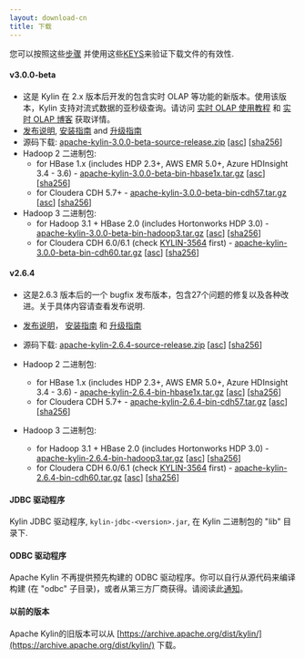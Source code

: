 ```yaml
---
layout: download-cn
title: 下载
---
```


您可以按照这些[步骤](https://www.apache.org/info/verification.html) 并使用这些[KEYS](https://www.apache.org/dist/kylin/KEYS)来验证下载文件的有效性.

#### v3.0.0-beta
- 这是 Kylin 在 2.x 版本后开发的包含实时 OLAP 等功能的新版本。使用该版本，Kylin 支持对流式数据的亚秒级查询。请访问 [实时 OLAP 使用教程](/docs30/tutorial/realtime_olap.html) 和 [实时 OLAP 博客](/blog/2019/04/12/rt-streaming-design/) 获取详情。
- [发布说明](/docs30/release_notes.html), [安装指南](/docs30/install/index.html) and [升级指南](/docs30/howto/howto_upgrade.html)
- 源码下载: [apache-kylin-3.0.0-beta-source-release.zip](https://www.apache.org/dyn/closer.cgi/kylin/apache-kylin-3.0.0-beta/apache-kylin-3.0.0-beta-source-release.zip) \[[asc](https://www.apache.org/dist/kylin/apache-kylin-3.0.0-beta/apache-kylin-3.0.0-beta-source-release.zip.asc)\] \[[sha256](https://www.apache.org/dist/kylin/apache-kylin-3.0.0-beta/apache-kylin-3.0.0-beta-source-release.zip.sha256)\]
- Hadoop 2 二进制包:
  - for HBase 1.x (includes HDP 2.3+, AWS EMR 5.0+, Azure HDInsight 3.4 - 3.6) - [apache-kylin-3.0.0-beta-bin-hbase1x.tar.gz](https://www.apache.org/dyn/closer.cgi/kylin/apache-kylin-3.0.0-beta/apache-kylin-3.0.0-beta-bin-hbase1x.tar.gz) \[[asc](https://www.apache.org/dist/kylin/apache-kylin-3.0.0-beta/apache-kylin-3.0.0-beta-bin-hbase1x.tar.gz.asc)\] \[[sha256](https://www.apache.org/dist/kylin/apache-kylin-3.0.0-beta/apache-kylin-3.0.0-beta-bin-hbase1x.tar.gz.sha256)\]
  - for Cloudera CDH 5.7+ - [apache-kylin-3.0.0-beta-bin-cdh57.tar.gz](https://www.apache.org/dyn/closer.cgi/kylin/apache-kylin-3.0.0-beta/apache-kylin-3.0.0-beta-bin-cdh57.tar.gz) \[[asc](https://www.apache.org/dist/kylin/apache-kylin-3.0.0-beta/apache-kylin-3.0.0-beta-bin-cdh57.tar.gz.asc)\] \[[sha256](https://www.apache.org/dist/kylin/apache-kylin-3.0.0-beta/apache-kylin-3.0.0-beta-bin-cdh57.tar.gz.sha256)\]
- Hadoop 3 二进制包:
  - for Hadoop 3.1 + HBase 2.0 (includes Hortonworks HDP 3.0) - [apache-kylin-3.0.0-beta-bin-hadoop3.tar.gz](https://www.apache.org/dyn/closer.cgi/kylin/apache-kylin-3.0.0-beta/apache-kylin-3.0.0-beta-bin-hadoop3.tar.gz) \[[asc](https://www.apache.org/dist/kylin/apache-kylin-3.0.0-beta/apache-kylin-3.0.0-beta-bin-hadoop3.tar.gz.asc)\] \[[sha256](https://www.apache.org/dist/kylin/apache-kylin-3.0.0-beta/apache-kylin-3.0.0-beta-bin-hadoop3.tar.gz.sha256)\]
  - for Cloudera CDH 6.0/6.1 (check [KYLIN-3564](https://issues.apache.org/jira/browse/KYLIN-3564) first) - [apache-kylin-3.0.0-beta-bin-cdh60.tar.gz](https://www.apache.org/dyn/closer.cgi/kylin/apache-kylin-3.0.0-beta/apache-kylin-3.0.0-beta-bin-cdh60.tar.gz) \[[asc](https://www.apache.org/dist/kylin/apache-kylin-3.0.0-beta/apache-kylin-3.0.0-beta-bin-cdh60.tar.gz.asc)\] \[[sha256](https://www.apache.org/dist/kylin/apache-kylin-3.0.0-beta/apache-kylin-3.0.0-beta-bin-cdh60.tar.gz.sha256)\]

#### v2.6.4
- 这是2.6.3 版本后的一个 bugfix 发布版本，包含27个问题的修复以及各种改进。关于具体内容请查看发布说明.
- [发布说明](/docs/release_notes.html)， [安装指南](/docs/install/index.html) 和 [升级指南](/docs/howto/howto_upgrade.html)
- 源码下载: [apache-kylin-2.6.4-source-release.zip](https://www.apache.org/dyn/closer.cgi/kylin/apache-kylin-2.6.4/apache-kylin-2.6.4-source-release.zip) \[[asc](https://www.apache.org/dist/kylin/apache-kylin-2.6.4/apache-kylin-2.6.4-source-release.zip.asc)\] \[[sha256](https://www.apache.org/dist/kylin/apache-kylin-2.6.4/apache-kylin-2.6.4-source-release.zip.sha256)\]
- Hadoop 2 二进制包:
  - for HBase 1.x (includes HDP 2.3+, AWS EMR 5.0+, Azure HDInsight 3.4 - 3.6) - [apache-kylin-2.6.4-bin-hbase1x.tar.gz](https://www.apache.org/dyn/closer.cgi/kylin/apache-kylin-2.6.4/apache-kylin-2.6.4-bin-hbase1x.tar.gz) \[[asc](https://www.apache.org/dist/kylin/apache-kylin-2.6.4/apache-kylin-2.6.4-bin-hbase1x.tar.gz.asc)\] \[[sha256](https://www.apache.org/dist/kylin/apache-kylin-2.6.4/apache-kylin-2.6.4-bin-hbase1x.tar.gz.sha256)\]
  - for Cloudera CDH 5.7+ - [apache-kylin-2.6.4-bin-cdh57.tar.gz](https://www.apache.org/dyn/closer.cgi/kylin/apache-kylin-2.6.4/apache-kylin-2.6.4-bin-cdh57.tar.gz) \[[asc](https://www.apache.org/dist/kylin/apache-kylin-2.6.4/apache-kylin-2.6.4-bin-cdh57.tar.gz.asc)\] \[[sha256](https://www.apache.org/dist/kylin/apache-kylin-2.6.4/apache-kylin-2.6.4-bin-cdh57.tar.gz.sha256)\]

- Hadoop 3 二进制包:
  - for Hadoop 3.1 + HBase 2.0 (includes Hortonworks HDP 3.0) - [apache-kylin-2.6.4-bin-hadoop3.tar.gz](https://www.apache.org/dyn/closer.cgi/kylin/apache-kylin-2.6.4/apache-kylin-2.6.4-bin-hadoop3.tar.gz) \[[asc](https://www.apache.org/dist/kylin/apache-kylin-2.6.4/apache-kylin-2.6.4-bin-hadoop3.tar.gz.asc)\] \[[sha256](https://www.apache.org/dist/kylin/apache-kylin-2.6.4/apache-kylin-2.6.4-bin-hadoop3.tar.gz.sha256)\]
  - for Cloudera CDH 6.0/6.1 (check [KYLIN-3564](https://issues.apache.org/jira/browse/KYLIN-3564) first) - [apache-kylin-2.6.4-bin-cdh60.tar.gz](https://www.apache.org/dyn/closer.cgi/kylin/apache-kylin-2.6.4/apache-kylin-2.6.4-bin-cdh60.tar.gz) \[[asc](https://www.apache.org/dist/kylin/apache-kylin-2.6.4/apache-kylin-2.6.4-bin-cdh60.tar.gz.asc)\] \[[sha256](https://www.apache.org/dist/kylin/apache-kylin-2.6.4/apache-kylin-2.6.4-bin-cdh60.tar.gz.sha256)\]

#### JDBC 驱动程序

Kylin JDBC 驱动程序, `kylin-jdbc-<version>.jar`, 在 Kylin 二进制包的 "lib" 目录下.

#### ODBC 驱动程序

Apache Kylin 不再提供预先构建的 ODBC 驱动程序。你可以自行从源代码来编译构建 (在 "odbc" 子目录)，或者从第三方厂商获得。请阅读此[通知](http://apache-kylin.74782.x6.nabble.com/Kylin-ODBC-driver-is-removed-from-download-page-td12928.html)。

#### 以前的版本  
Apache Kylin的旧版本可以从 [https://archive.apache.org/dist/kylin/](https://archive.apache.org/dist/kylin/) 下载。

